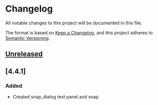 # Changelog

All notable changes to this project will be documented in this file.

The format is based on [Keep a Changelog](https://keepachangelog.com/en/1.0.0/),
and this project adheres to [Semantic Versioning](https://semver.org/spec/v2.0.0.html).

## [Unreleased]

## [4.4.1]
### Added
- Created snap_dialog test panel and snap

[Unreleased]: https://github.com/MetaMask/test-snaps/compare/v4.4.1...HEAD